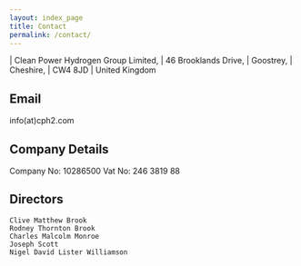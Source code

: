 ```yaml
---
layout: index_page
title: Contact
permalink: /contact/
---
```


| Clean Power Hydrogen Group Limited,
| 46 Brooklands Drive,
| Goostrey,
| Cheshire,
| CW4 8JD
| United Kingdom


Email
------------------------------
 info(at)cph2.com


Company Details
------------------------------
 Company No:	10286500
 Vat No:	246 3819 88


Directors
------------------------------
	Clive Matthew Brook
	Rodney Thornton Brook
	Charles Malcolm Monroe
	Joseph Scott 
	Nigel David Lister Williamson

